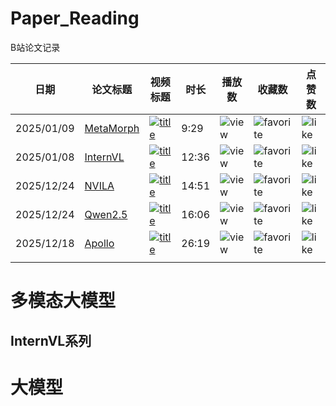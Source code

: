 # Paper_Reading

B站论文记录

| 日期 | 论文标题| 视频标题  | 时长 | 播放数     | 收藏数        | 点赞数      |
|------------|----|-----------|------|------------|---------|--------|
| 2025/01/09 | [MetaMorph](https://tsb0601.github.io/metamorph) | [![title](https://img.shields.io/badge/dynamic/json?label=视频&query=data.title&url=https://api.bilibili.com/x/web-interface/view?bvid=BV1W1rkYqEn9)](https://www.bilibili.com/video/BV1W1rkYqEn9/) | 9:29 | ![view](https://img.shields.io/badge/dynamic/json?label=播放量&query=data.stat.view&url=https://api.bilibili.com/x/web-interface/view?bvid=BV1W1rkYqEn9) | ![favorite](https://img.shields.io/badge/dynamic/json?label=收藏数&query=data.stat.favorite&url=https://api.bilibili.com/x/web-interface/view?bvid=BV1W1rkYqEn9) | ![like](https://img.shields.io/badge/dynamic/json?label=点赞数&query=data.stat.like&url=https://api.bilibili.com/x/web-interface/view?bvid=BV1W1rkYqEn9) |
| 2025/01/08 | [InternVL](https://internvl.github.io/) | [![title](https://img.shields.io/badge/dynamic/json?label=视频&query=data.title&url=https://api.bilibili.com/x/web-interface/view?bvid=BV1ZxrvYTEET)](https://www.bilibili.com/video/BV1ZxrvYTEET/) | 12:36 | ![view](https://img.shields.io/badge/dynamic/json?label=播放量&query=data.stat.view&url=https://api.bilibili.com/x/web-interface/view?bvid=BV1ZxrvYTEET) | ![favorite](https://img.shields.io/badge/dynamic/json?label=收藏数&query=data.stat.favorite&url=https://api.bilibili.com/x/web-interface/view?bvid=BV1ZxrvYTEET) | ![like](https://img.shields.io/badge/dynamic/json?label=点赞数&query=data.stat.like&url=https://api.bilibili.com/x/web-interface/view?bvid=BV1ZxrvYTEET) |
| 2025/12/24 | [NVILA](https://nvlabs.github.io/VILA/) | [![title](https://img.shields.io/badge/dynamic/json?label=视频&query=data.title&url=https://api.bilibili.com/x/web-interface/view?bvid=BV1g8kZYoEWn)](https://www.bilibili.com/video/BV1g8kZYoEWn/) | 14:51 | ![view](https://img.shields.io/badge/dynamic/json?label=播放量&query=data.stat.view&url=https://api.bilibili.com/x/web-interface/view?bvid=BV1g8kZYoEWn) | ![favorite](https://img.shields.io/badge/dynamic/json?label=收藏数&query=data.stat.favorite&url=https://api.bilibili.com/x/web-interface/view?bvid=BV1g8kZYoEWn) | ![like](https://img.shields.io/badge/dynamic/json?label=点赞数&query=data.stat.like&url=https://api.bilibili.com/x/web-interface/view?bvid=BV1g8kZYoEWn) |
| 2025/12/24 | [Qwen2.5](https://github.com/QwenLM/Qwen2.5) | [![title](https://img.shields.io/badge/dynamic/json?label=视频&query=data.title&url=https://api.bilibili.com/x/web-interface/view?bvid=BV13UkiYNEmv)](https://www.bilibili.com/video/BV13UkiYNEmv/) | 16:06 | ![view](https://img.shields.io/badge/dynamic/json?label=播放量&query=data.stat.view&url=https://api.bilibili.com/x/web-interface/view?bvid=BV13UkiYNEmv) | ![favorite](https://img.shields.io/badge/dynamic/json?label=收藏数&query=data.stat.favorite&url=https://api.bilibili.com/x/web-interface/view?bvid=BV13UkiYNEmv) | ![like](https://img.shields.io/badge/dynamic/json?label=点赞数&query=data.stat.like&url=https://api.bilibili.com/x/web-interface/view?bvid=BV13UkiYNEmv) |
| 2025/12/18 | [Apollo](https://arxiv.org/abs/2412.10360) | [![title](https://img.shields.io/badge/dynamic/json?label=视频&query=data.title&url=https://api.bilibili.com/x/web-interface/view?bvid=BV1RnkAY5EHe)](https://www.bilibili.com/video/BV1RnkAY5EHe/) | 26:19 | ![view](https://img.shields.io/badge/dynamic/json?label=播放量&query=data.stat.view&url=https://api.bilibili.com/x/web-interface/view?bvid=BV1RnkAY5EHe) | ![favorite](https://img.shields.io/badge/dynamic/json?label=收藏数&query=data.stat.favorite&url=https://api.bilibili.com/x/web-interface/view?bvid=BV1RnkAY5EHe) | ![like](https://img.shields.io/badge/dynamic/json?label=点赞数&query=data.stat.like&url=https://api.bilibili.com/x/web-interface/view?bvid=BV1RnkAY5EHe) |
|            |                                                  |                                                                                                                                                                                                         |      |                                                                                                                                                          |                                                                                                                                                                  |                                                                                                                                                          |

# 多模态大模型

## InternVL系列

# 大模型

